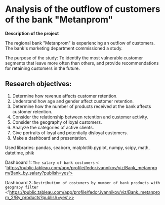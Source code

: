 # Analysis of the outflow of customers of the bank "Metanprom"
**Description of the project**

The regional bank "Metanprom" is experiencing an outflow of customers. The bank's marketing department commissioned a study.

The purpose of the study: To identify the most vulnerable customer segments that leave more often than others, and provide recommendations for retaining customers in the future.

## Research objectives:

1. Determine how revenue affects customer retention.
2. Understand how age and gender affect customer retention.
3. Determine how the number of products received at the bank affects customer retention.
4. Consider the relationship between retention and customer activity.
5. Consider the geography of loyal customers.
5. Analyze the categories of active clients.
6. Give portraits of loyal and potentially disloyal customers.
7. Make a dashboard and presentation.

Used libraries: pandas, seaborn, matplotlib.pyplot, numpy, scipy, math, datetime, phik

Dashboard 1: `The salary of bank costumers` < 'https://public.tableau.com/app/profile/fedor.ivannikov/viz/Bank_metanprom/Bank_by_salary?publish=yes'>

Dashboard 2: `Destribution of costumers by number of bank products with geograpy filter` <'https://public.tableau.com/app/profile/fedor.ivannikov/viz/Bank_metanprom_2/By_products?publish=yes'>>
